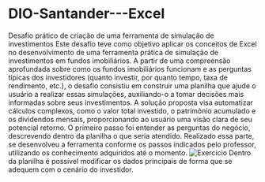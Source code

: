 # DIO-Santander---Excel
Desafio prático de criação de uma ferramenta de simulação de investimentos
Este desafio teve como objetivo aplicar os conceitos de Excel no desenvolvimento de uma ferramenta prática de simulação de investimentos em fundos imobiliários. A partir de uma compreensão aprofundada sobre como os fundos imobiliários funcionam e as perguntas típicas dos investidores (quanto investir, por quanto tempo, taxa de rendimento, etc.), o desafio consistiu em construir uma planilha que ajude o usuário a realizar essas simulações, auxiliando-o a tomar decisões mais informadas sobre seus investimentos. A solução proposta visa automatizar cálculos complexos, como o valor total investido, o patrimônio acumulado e os dividendos mensais, proporcionando ao usuário uma visão clara de seu potencial retorno.
O primeiro passo foi entender as perguntas do negócio, descrevendo dentro da planilha o que seria atendido. Realizado essa parte, se desenvolveu a ferramenta conforme os passos indicados pelo professor, utilizando os conhecimento adquiridos até o momento.
![Exercício](https://github.com/user-attachments/assets/78526188-7445-490f-83bf-b598e5c0754c)
Dentro da planilha é possível modificar os dados principais de forma que se adequem com o cenário do investidor.
